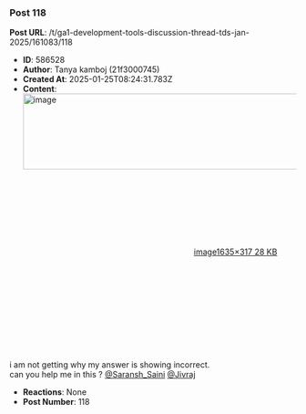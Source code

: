 ### Post 118
**Post URL**: /t/ga1-development-tools-discussion-thread-tds-jan-2025/161083/118
- **ID**: 586528
- **Author**: Tanya kamboj (21f3000745)
- **Created At**: 2025-01-25T08:24:31.783Z
- **Content**:  
  <div class="lightbox-wrapper"><a class="lightbox" href="https://europe1.discourse-cdn.com/flex013/uploads/iitm/original/3X/e/6/e60748f8290e5bf6a7fedca9e4555355e48947f6.png" data-download-href="/uploads/short-url/wOVqqMx7HHItdOrqggliCuYjECW.png?dl=1" title="image" rel="noopener nofollow ugc"><img src="https://europe1.discourse-cdn.com/flex013/uploads/iitm/optimized/3X/e/6/e60748f8290e5bf6a7fedca9e4555355e48947f6_2_690x133.png" alt="image" data-base62-sha1="wOVqqMx7HHItdOrqggliCuYjECW" width="690" height="133" srcset="https://europe1.discourse-cdn.com/flex013/uploads/iitm/optimized/3X/e/6/e60748f8290e5bf6a7fedca9e4555355e48947f6_2_690x133.png, https://europe1.discourse-cdn.com/flex013/uploads/iitm/optimized/3X/e/6/e60748f8290e5bf6a7fedca9e4555355e48947f6_2_1035x199.png 1.5x, https://europe1.discourse-cdn.com/flex013/uploads/iitm/optimized/3X/e/6/e60748f8290e5bf6a7fedca9e4555355e48947f6_2_1380x266.png 2x" data-dominant-color="F7F6F8"><div class="meta"><svg class="fa d-icon d-icon-far-image svg-icon" aria-hidden="true"><use href="#far-image"></use></svg><span class="filename">image</span><span class="informations">1635×317 28 KB</span><svg class="fa d-icon d-icon-discourse-expand svg-icon" aria-hidden="true"><use href="#discourse-expand"></use></svg></div></a></div><br>
i am not getting why my answer is showing incorrect.<br>
can you help me in this ? <a class="mention" href="/u/saransh_saini">@Saransh_Saini</a> <a class="mention" href="/u/jivraj">@Jivraj</a>
- **Reactions**: None
- **Post Number**: 118

